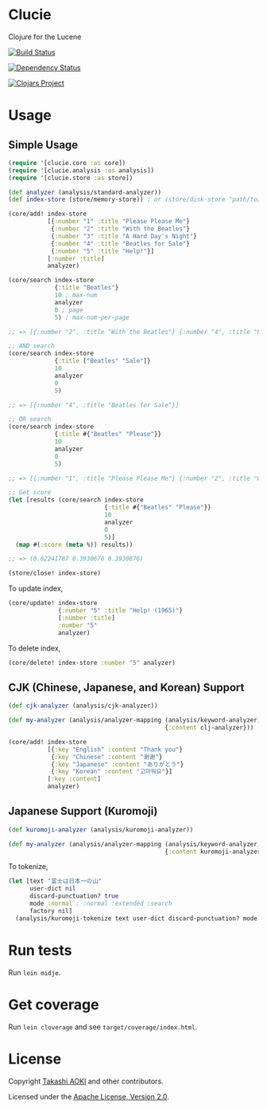 # Clucie

Clojure for the Lucene

[![Build Status](https://travis-ci.org/federkasten/clucie.svg)](https://travis-ci.org/federkasten/clucie)

[![Dependency Status](https://www.versioneye.com/user/projects/568202c5eb4f47003c0009b3/badge.svg?style=flat)](https://www.versioneye.com/user/projects/568202c5eb4f47003c0009b3)

[![Clojars Project](https://img.shields.io/clojars/v/clucie.svg)](https://clojars.org/clucie)

# Usage

## Simple Usage

```clojure
(require '[clucie.core :as core])
(require '[clucie.analysis :as analysis])
(require '[clucie.store :as store])

(def analyzer (analysis/standard-analyzer))
(def index-store (store/memory-store)) ; or (store/disk-store "path/to/store")

(core/add! index-store
           [{:number "1" :title "Please Please Me"}
            {:number "2" :title "With the Beatles"}
            {:number "3" :title "A Hard Day's Night"}
            {:number "4" :title "Beatles for Sale"}
            {:number "5" :title "Help!"}]
           [:number :title]
           analyzer)

(core/search index-store
             {:title "Beatles"}
             10 ; max-num
             analyzer
             0 ; page
             5) ; max-num-per-page

;; => [{:number "2", :title "With the Beatles"} {:number "4", :title "Beatles for Sale"}]

;; AND search
(core/search index-store
             {:title ["Beatles" "Sale"]}
             10
             analyzer
             0
             5)

;; => [{:number "4", :title "Beatles for Sale"}]

;; OR search
(core/search index-store
             {:title #{"Beatles" "Please"}}
             10
             analyzer
             0
             5)

;; => [{:number "1", :title "Please Please Me"} {:number "2", :title "With the Beatles"} {:number "4", :title "Beatles for Sale"}]

;; Get score
(let [results (core/search index-store
                           {:title #{"Beatles" "Please"}}
                           10
                           analyzer
                           0
                           5)]
  (map #(:score (meta %)) results))

;; => (0.62241787 0.3930676 0.3930676)

(store/close! index-store)
```

To update index,

```clojure
(core/update! index-store
              {:number "5" :title "Help! (1965)"}
              [:number :title]
              :number "5"
              analyzer)
```

To delete index,

```clojure
(core/delete! index-store :number "5" analyzer)
```

## CJK (Chinese, Japanese, and Korean) Support

```clojure
(def cjk-analyzer (analysis/cjk-analyzer))

(def my-analyzer (analysis/analyzer-mapping (analysis/keyword-analyzer)
                                            {:content clj-analyzer}))

(core/add! index-store
           [{:key "English" :content "Thank you"}
            {:key "Chinese" :content "谢谢"}
            {:key "Japanese" :content "ありがとう"}
            {:key "Korean" :content "고마워요"}]
           [:key :content]
           analyzer)
```

## Japanese Support (Kuromoji)

```clojure
(def kuromoji-analyzer (analysis/kuromoji-analyzer))

(def my-analyzer (analysis/analyzer-mapping (analysis/keyword-analyzer)
                                            {:content kuromoji-analyzer}))
```

To tokenize,

```clojure
(let [text "富士は日本一の山"
      user-dict nil
      discard-punctuation? true
      mode :normal ; :normal :extended :search
      factory nil]
  (analysis/kuromoji-tokenize text user-dict discard-punctuation? mode factory)) ; => ("富士" "は" "日本一" "の" "山")
```

# Run tests

Run `lein midje`.

# Get coverage

Run `lein cloverage` and see `target/coverage/index.html`.

# License

Copyright [Takashi AOKI][tak.sh] and other contributors.

Licensed under the [Apache License, Version 2.0][apache-license-2.0].

[tak.sh]: http://tak.sh
[apache-license-2.0]: http://www.apache.org/licenses/LICENSE-2.0.html
